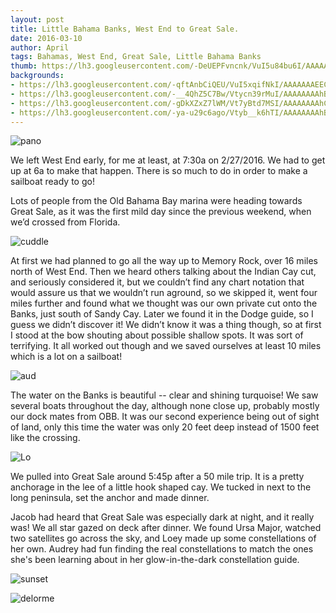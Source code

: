 ```yaml
---
layout: post
title: Little Bahama Banks, West End to Great Sale.
date: 2016-03-10
author: April
tags: Bahamas, West End, Great Sale, Little Bahama Banks
thumb: https://lh3.googleusercontent.com/-DeUEPFvncnk/VuI5u84bu6I/AAAAAAAEECw/SLLksFH9NZY/s640/blogger-image-1040512081.jpg
backgrounds:
- https://lh3.googleusercontent.com/-qftAnbCiQEU/VuI5xqifNkI/AAAAAAAEEC0/A3T2WPtZ_Nw/s640/blogger-image-243640801.jpg
- https://lh3.googleusercontent.com/-__4QhZ5C7Bw/Vtycn39rMuI/AAAAAAAAhBs/3sD80yqjMfw/s640/blogger-image-1971453330.jpg
- https://lh3.googleusercontent.com/-gDkXZxZ7lWM/Vt7yBtd7MSI/AAAAAAAAhCw/1EKJzZNWhpA/s640/blogger-image--1567804109.jpg
- https://lh3.googleusercontent.com/-ya-u29c6ago/Vtyb__k6hTI/AAAAAAAAhBo/tQ3jxHSVBD0/s640/blogger-image--1337492899.jpg
---
```


![pano](https://lh3.googleusercontent.com/-DeUEPFvncnk/VuI5u84bu6I/AAAAAAAEECw/SLLksFH9NZY/s640/blogger-image-1040512081.jpg)

We left West End early, for me at least, at 7:30a on 2/27/2016. We had to get up at 6a to make that happen. There is so much to do in order to make a sailboat ready to go! 

Lots of people from the Old Bahama Bay marina were heading towards Great Sale, as it was the first mild day since the previous weekend, when we’d  crossed from Florida. 

![cuddle](https://lh3.googleusercontent.com/-__4QhZ5C7Bw/Vtycn39rMuI/AAAAAAAAhBs/3sD80yqjMfw/s640/blogger-image-1971453330.jpg)

At first we had planned to go all the way up to Memory Rock, over 16 miles north of West End. Then we heard others talking about the Indian Cay cut, and seriously considered it, but we couldn’t find any chart notation that would assure us that we wouldn’t run aground, so we skipped it, went four miles further and found what we thought was our own private cut onto the Banks, just south of Sandy Cay. Later we found it in the Dodge guide, so I guess we didn’t discover it! We didn’t know it was a thing though, so at first I stood at the bow shouting about possible shallow spots. It was sort of terrifying. It all worked out though and we saved ourselves at least 10 miles which is a lot on a sailboat! 

![aud](https://lh3.googleusercontent.com/-gDkXZxZ7lWM/Vt7yBtd7MSI/AAAAAAAAhCw/1EKJzZNWhpA/s640/blogger-image--1567804109.jpg)

The water on the Banks is beautiful -- clear and shining turquoise! We saw several boats throughout the day, although none close up, probably mostly our dock mates from OBB. It was our second experience being out of sight of land, only this time the water was only 20 feet deep instead of 1500 feet like the crossing.

![Lo](https://lh3.googleusercontent.com/-qftAnbCiQEU/VuI5xqifNkI/AAAAAAAEEC0/A3T2WPtZ_Nw/s640/blogger-image-243640801.jpg)

We pulled into Great Sale around 5:45p after a 50 mile trip. It is a pretty anchorage in the lee of a little hook shaped cay. We tucked in next to the long peninsula, set the anchor and made dinner. 

Jacob had heard that Great Sale was especially dark at night, and it really was!  We all star gazed on deck after dinner. We found Ursa Major,  watched two satellites go across the sky, and Loey made up some constellations of her own. Audrey had fun finding the real constellations to match the ones she's been learning about in her glow-in-the-dark constellation guide.  

![sunset](https://lh3.googleusercontent.com/-ya-u29c6ago/Vtyb__k6hTI/AAAAAAAAhBo/tQ3jxHSVBD0/s640/blogger-image--1337492899.jpg)

![delorme](https://3.bp.blogspot.com/-hzFNljynR00/VuI3mQ4kiVI/AAAAAAAEECA/J8yULjRY_08kxfy-nBVRDTJKEo3OwhNVw/s1600/Screen%2BShot%2B2016-03-10%2Bat%2B10.01.24%2BPM.png)
